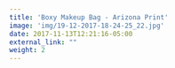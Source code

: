 ```yaml
---
title: 'Boxy Makeup Bag - Arizona Print'
image: 'img/19-12-2017-18-24-25_22.jpg'
date: 2017-11-13T12:21:16-05:00
external_link: ""
weight: 2
---
```

